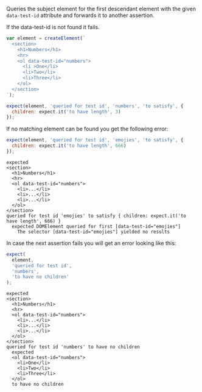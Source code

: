 Queries the subject element for the first descendant element with the given `data-test-id`
attribute and forwards it to another assertion.

If the data-test-id is not found it fails.

```js
var element = createElement(`
  <section>
    <h1>Numbers</h1>
    <hr>
    <ol data-test-id="numbers">
      <li >One</li>
      <li>Two</li>
      <li>Three</li>
    </ol>
  </section>
`);

expect(element, 'queried for test id', 'numbers', 'to satisfy', {
  children: expect.it('to have length', 3)
});
```

If no matching element can be found you get the following error:

```js
expect(element, 'queried for test id', 'emojies', 'to satisfy', {
  children: expect.it('to have length', 666)
});
```

```output
expected
<section>
  <h1>Numbers</h1>
  <hr>
  <ol data-test-id="numbers">
    <li>...</li>
    <li>...</li>
    <li>...</li>
  </ol>
</section>
queried for test id 'emojies' to satisfy { children: expect.it('to have length', 666) }
  expected DOMElement queried for first [data-test-id="emojies"]
    The selector [data-test-id="emojies"] yielded no results
```

In case the next assertion fails you will get an error looking like this:

```js
expect(
  element,
  'queried for test id',
  'numbers',
  'to have no children'
);
```

```output
expected
<section>
  <h1>Numbers</h1>
  <hr>
  <ol data-test-id="numbers">
    <li>...</li>
    <li>...</li>
    <li>...</li>
  </ol>
</section>
queried for test id 'numbers' to have no children
  expected
  <ol data-test-id="numbers">
    <li>One</li>
    <li>Two</li>
    <li>Three</li>
  </ol>
  to have no children
```
